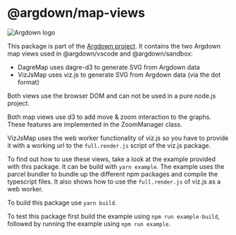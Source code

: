 # @argdown/map-views

![Argdown logo](https://raw.githubusercontent.com/argdown/argdown/HEAD/argdown-arrow.png "Argdown logo")

This package is part of the [Argdown project](https://argdown.org). It contains the two Argdown map views used in @argdown/vscode and @argdown/sandbox:

- DagreMap uses dagre-d3 to generate SVG from Argdown data
- VizJsMap uses viz.js to generate SVG from Argdown data (via the dot format)

Both views use the browser DOM and can not be used in a pure node.js project.

Both map views use d3 to add move & zoom interaction to the graphs. These features are implemented in the ZoomManager class.

VizJsMap uses the web worker functionality of viz.js so you have to provide it with a working url to the `full.render.js` script of the viz.js package.

To find out how to use these views, take a look at the example provided with this package. It can be build with `yarn example`. The example uses the parcel bundler to bundle up the different npm packages and compile the typescript files. It also shows how to use the `full.render.js` of viz.js as a web worker.

To build this package use `yarn build`.

To test this package first build the example using `npm run example-build`, followed by running the example using `npm run example`.
